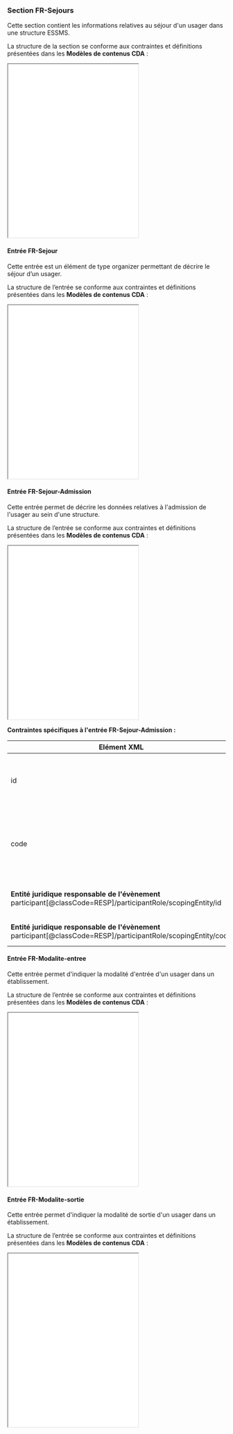 ### Section FR-Sejours

Cette section contient les informations relatives au séjour d'un usager dans une structure ESSMS.

La structure de la section se conforme aux contraintes et définitions présentées dans les **Modèles de contenus CDA** :

<iframe src="./cda/" height="400" name="FR-Sejours"></iframe>

<br>

#### Entrée FR-Sejour

Cette entrée est un élément de type organizer permettant de décrire le séjour d’un usager.

La structure de l’entrée se conforme aux contraintes et définitions présentées dans les **Modèles de contenus CDA** :

<iframe src="./cda/" height="400" name="FR-Sejour"></iframe>

<br>

#### Entrée FR-Sejour-Admission

Cette entrée permet de décrire les données relatives à l'admission de l'usager au sein d'une structure.

La structure de l’entrée se conforme aux contraintes et définitions présentées dans les **Modèles de contenus CDA** :

<iframe src="./cda/" height="400" name="FR-Sejour-Admission"></iframe>

<br>

**Contraintes spécifiques à l'entrée FR-Sejour-Admission :**

<table id="transportPatient">
    <thead>
		<tr>
			<th>Elément XML</th>
			<th>Card.</th>
			<th>Contenu de l'élément CDA</th>
		</tr>
    </thead>
    <tbody>
		<tr id="id">
			<td>id</td>
            <td>[1..1]</td>
			<td><strong>Identifiant unique du séjour</strong><br>L'identifiant se forme en concaténant : 3+FINESS/idUsagerInterne-SEJOUR-NumeroDossier</td>
		</tr>
        <tr id="code">
			<td>code</td>
            <td>[1..1]</td>
			<td>Valeur fixée à : <br>@code = GEN-351 <br>@codeSystem = 1.2.250.1.213.1.1.4.322 <br>@displayName = Établissement ou service social ou médico-social (ESSMS) (optionnel)</td>
		</tr>
		<tr id="participantId">
            <td><strong>Entité juridique responsable de l'évènement</strong><br>participant[@classCode=RESP]/participantRole/scopingEntity/id</td>
            <td>[1..1]</td>
			<td>Si l'entité juridique responsable de l'évènement est renseignée, son identifiant est requis.</td>
        </tr>
        <tr id="participantStatut">
            <td><strong>Entité juridique responsable de l'évènement</strong><br>participant[@classCode=RESP]/participantRole/scopingEntity/code</td>
            <td>[0..1]</td>
			<td>Valeur issue du JDV_J100-FinessStatutJuridique-RASS.</td>
        </tr>
    </tbody>
</table>

#### Entrée FR-Modalite-entree

Cette entrée permet d'indiquer la modalité d'entrée d'un usager dans un établissement.

La structure de l’entrée se conforme aux contraintes et définitions présentées dans les **Modèles de contenus CDA** :

<iframe src="./cda/" height="400" name="FR-Modalite-entree"></iframe>

<br>

#### Entrée FR-Modalite-sortie

Cette entrée permet d'indiquer la modalité de sortie d'un usager dans un établissement.

La structure de l’entrée se conforme aux contraintes et définitions présentées dans les **Modèles de contenus CDA** :

<iframe src="./cda/" height="400" name="FR-Modalite-sortie"></iframe>

<br>